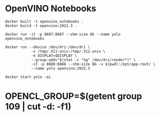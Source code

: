 # OpenVINO Notebooks

```bash=
docker built -t openvino_notebooks .
docker build -t openvino:2022.3 .
```

```bash=
docker run -it -p 8887:8887 --shm-size 8G --name yolo openvino_notebooks
```

```bash=
docker run --device /dev/dri:/dev/dri \
            -v /tmp/.X11-unix:/tmp/.X11-unix \
            -e DISPLAY=$DISPLAY \
            --group-add="$(stat -c "%g" /dev/dri/render*)" \
            -it -p 8888:8888 --shm-size 8G -v $(pwd):/opt/app-root/ \ 
            --name yolo openvino:2022.3
```

```bash=
docker start yolo -ai
```


# OPENCL_GROUP=$(getent group 109 | cut -d: -f1)